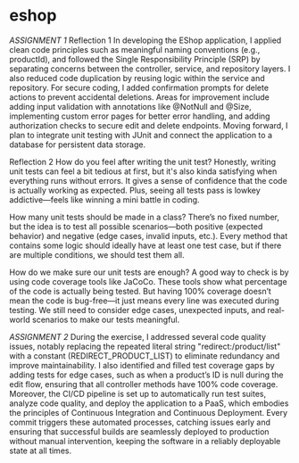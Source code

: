 # eshop
*ASSIGNMENT 1*
Reflection 1 
In developing the EShop application, I applied clean code principles such as meaningful naming conventions (e.g., productId), and followed the Single Responsibility Principle (SRP) by separating concerns between the controller, service, and repository layers. I also reduced code duplication by reusing logic within the service and repository. For secure coding, I added confirmation prompts for delete actions to prevent accidental deletions. Areas for improvement include adding input validation with annotations like @NotNull and @Size, implementing custom error pages for better error handling, and adding authorization checks to secure edit and delete endpoints. Moving forward, I plan to integrate unit testing with JUnit and connect the application to a database for persistent data storage.

Reflection 2
How do you feel after writing the unit test?
Honestly, writing unit tests can feel a bit tedious at first, but it's also kinda satisfying when everything runs without errors. It gives a sense of confidence that the code is actually working as expected. Plus, seeing all tests pass is lowkey addictive—feels like winning a mini battle in coding.

How many unit tests should be made in a class?
There’s no fixed number, but the idea is to test all possible scenarios—both positive (expected behavior) and negative (edge cases, invalid inputs, etc.). Every method that contains some logic should ideally have at least one test case, but if there are multiple conditions, we should test them all.

How do we make sure our unit tests are enough?
A good way to check is by using code coverage tools like JaCoCo. These tools show what percentage of the code is actually being tested. But having 100% coverage doesn’t mean the code is bug-free—it just means every line was executed during testing. We still need to consider edge cases, unexpected inputs, and real-world scenarios to make our tests meaningful.

*ASSIGNMENT 2*
During the exercise, I addressed several code quality issues, notably replacing the repeated literal string "redirect:/product/list" with a constant (REDIRECT_PRODUCT_LIST) to eliminate redundancy and improve maintainability. I also identified and filled test coverage gaps by adding tests for edge cases, such as when a product’s ID is null during the edit flow, ensuring that all controller methods have 100% code coverage. Moreover, the CI/CD pipeline is set up to automatically run test suites, analyze code quality, and deploy the application to a PaaS, which embodies the principles of Continuous Integration and Continuous Deployment. Every commit triggers these automated processes, catching issues early and ensuring that successful builds are seamlessly deployed to production without manual intervention, keeping the software in a reliably deployable state at all times.